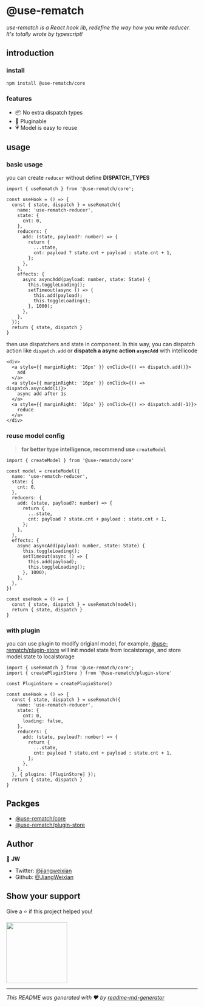 # @use-rematch

*use-rematch is a React hook lib, redefine the way how you write reducer. It's totally wrote by typescript!*

## introduction

### install

```sh
npm install @use-rematch/core
```

### features

- 📦 No extra dispatch types
- 🔢 Pluginable 
- 💗 Model is easy to reuse

## usage

### basic usage

you can create `reducer` without define **DISPATCH_TYPES**

```tsx
import { useRematch } from '@use-rematch/core';

const useHook = () => {
  const { state, dispatch } = useRematch({
    name: 'use-rematch-reducer',
    state: {
      cnt: 0,
    },
    reducers: {
      add: (state, payload?: number) => {
        return {
          ...state,
          cnt: payload ? state.cnt + payload : state.cnt + 1,
        };
      },
    },
    effects: {
      async asyncAdd(payload: number, state: State) {
        this.toggleLoading();
        setTimeout(async () => {
          this.add(payload);
          this.toggleLoading();
        }, 1000);
      },
    },
  });
  return { state, dispatch }
}
```

then use dispatchers and state in component. In this way, you can dispatch action like `dispatch.add` or **dispatch a async action `asyncAdd`** with intellicode

```tsx
<div>
  <a style={{ marginRight: '16px' }} onClick={() => dispatch.add()}>
    add
  </a>
  <a style={{ marginRight: '16px' }} onClick={() => dispatch.asyncAdd(1)}>
    async add after 1s
  </a>
  <a style={{ marginRight: '16px' }} onClick={() => dispatch.add(-1)}>
    reduce
  </a>
</div>
```

### reuse model config
> **for better type intelligence, recommend use `createModel`**

```tsx
import { createModel } from '@use-rematch/core'

const model = createModel({
  name: 'use-rematch-reducer',
  state: {
    cnt: 0,
  },
  reducers: {
    add: (state, payload?: number) => {
      return {
        ...state,
        cnt: payload ? state.cnt + payload : state.cnt + 1,
      };
    },
  },
  effects: {
    async asyncAdd(payload: number, state: State) {
      this.toggleLoading();
      setTimeout(async () => {
        this.add(payload);
        this.toggleLoading();
      }, 1000);
    },
  },
})

const useHook = () => {
  const { state, dispatch } = useRematch(model);
  return { state, dispatch }
}
```

### with plugin

you can use plugin to modify origianl model, for example, [@use-rematch/plugin-store](/packages/plugin-store) will init model state from localstorage, and store model.state to localstorage

```tsx
import { useRematch } from '@use-rematch/core';
import { createPluginStore } from '@use-rematch/plugin-store'

const PluginStore = createPluginStore()

const useHook = () => {
  const { state, dispatch } = useRematch({
    name: 'use-rematch-reducer',
    state: {
      cnt: 0,
      loading: false,
    },
    reducers: {
      add: (state, payload?: number) => {
        return {
          ...state,
          cnt: payload ? state.cnt + payload : state.cnt + 1,
        };
      },
    },
  }, { plugins: [PluginStore] });
  return { state, dispatch }
}
```

## Packges

- [@use-rematch/core](https://www.npmjs.com/package/@use-rematch/core)
- [@use-rematch/plugin-store](https://www.npmjs.com/package/@use-rematch/plugin-store)

## Author

👤 **JW**

* Twitter: [@jiangweixian](https://twitter.com/jiangweixian)
* Github: [@JiangWeixian](https://github.com/JiangWeixian)

## Show your support

Give a ⭐️ if this project helped you!

<a href="https://www.patreon.com/jiangweixian">
  <img src="https://c5.patreon.com/external/logo/become_a_patron_button@2x.png" width="160">
</a>

***
_This README was generated with ❤️ by [readme-md-generator](https://github.com/kefranabg/readme-md-generator)_
